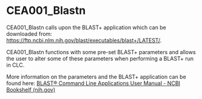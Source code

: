 <h1>CEA001_Blastn</h1>

CEA001_Blastn calls upon the BLAST+ application which can be downloaded from: https://ftp.ncbi.nlm.nih.gov/blast/executables/blast+/LATEST/.

CEA001_Blastn functions with some pre-set BLAST+ parameters and allows the user to alter some of these parameters when performing a BLAST+ run in CLC. 

More information on the parameters and the BLAST+ application can be found here: [BLAST® Command Line Applications User Manual - NCBI Bookshelf (nih.gov)](https://www.ncbi.nlm.nih.gov/books/NBK279690/) 



